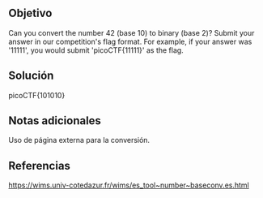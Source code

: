 ## Objetivo
Can you convert the number 42 (base 10) to binary (base 2)?
Submit your answer in our competition's flag format. For example, if your answer was '11111', you would submit 'picoCTF{11111}' as the flag.
## Solución 
picoCTF{101010}
## Notas adicionales
Uso de página externa para la conversión. 
## Referencias
https://wims.univ-cotedazur.fr/wims/es_tool~number~baseconv.es.html
